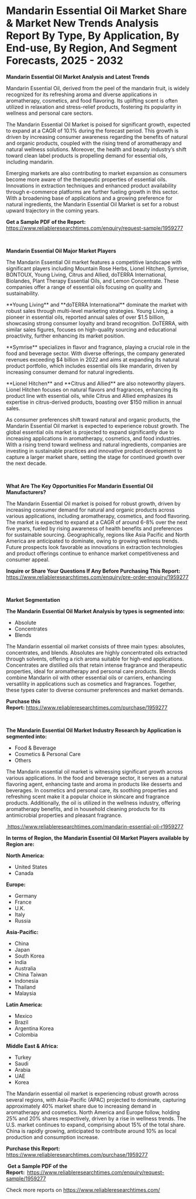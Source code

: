 <p><h1>Mandarin Essential Oil Market Share & Market New Trends Analysis Report By Type, By Application, By End-use, By Region, And Segment Forecasts, 2025 - 2032</h1></p><p><strong>Mandarin Essential Oil Market Analysis and Latest Trends</strong></p>
<p><p>Mandarin Essential Oil, derived from the peel of the mandarin fruit, is widely recognized for its refreshing aroma and diverse applications in aromatherapy, cosmetics, and food flavoring. Its uplifting scent is often utilized in relaxation and stress-relief products, fostering its popularity in wellness and personal care sectors. </p><p>The Mandarin Essential Oil Market is poised for significant growth, expected to expand at a CAGR of 10.1% during the forecast period. This growth is driven by increasing consumer awareness regarding the benefits of natural and organic products, coupled with the rising trend of aromatherapy and natural wellness solutions. Moreover, the health and beauty industry’s shift toward clean label products is propelling demand for essential oils, including mandarin. </p><p>Emerging markets are also contributing to market expansion as consumers become more aware of the therapeutic properties of essential oils. Innovations in extraction techniques and enhanced product availability through e-commerce platforms are further fueling growth in this sector. With a broadening base of applications and a growing preference for natural ingredients, the Mandarin Essential Oil Market is set for a robust upward trajectory in the coming years.</p></p>
<p><strong>Get a Sample PDF of the Report:&nbsp;</strong> <a href="https://www.reliableresearchtimes.com/enquiry/request-sample/1959277?utm_campaign=2203&utm_medium=2&utm_source=Github&utm_content=ia&utm_term=01042025&utm_id=mandarin-essential-oil">https://www.reliableresearchtimes.com/enquiry/request-sample/1959277</a></p>
<p>&nbsp;</p>
<p><strong>Mandarin Essential Oil Major Market Players</strong></p>
<p><p>The Mandarin Essential Oil market features a competitive landscape with significant players including Mountain Rose Herbs, Lionel Hitchen, Symrise, BONTOUX, Young Living, Citrus and Allied, doTERRA International, Biolandes, Plant Therapy Essential Oils, and Lemon Concentrate. These companies offer a range of essential oils focusing on quality and sustainability.</p><p>**Young Living** and **doTERRA International** dominate the market with robust sales through multi-level marketing strategies. Young Living, a pioneer in essential oils, reported annual sales of over $1.5 billion, showcasing strong consumer loyalty and brand recognition. DoTERRA, with similar sales figures, focuses on high-quality sourcing and educational proactivity, further enhancing its market position.</p><p>**Symrise** specializes in flavor and fragrance, playing a crucial role in the food and beverage sector. With diverse offerings, the company generated revenues exceeding $4 billion in 2022 and aims at expanding its natural product portfolio, which includes essential oils like mandarin, driven by increasing consumer demand for natural ingredients.</p><p>**Lionel Hitchen** and **Citrus and Allied** are also noteworthy players. Lionel Hitchen focuses on natural flavors and fragrances, enhancing its product line with essential oils, while Citrus and Allied emphasizes its expertise in citrus-derived products, boasting over $150 million in annual sales.</p><p>As consumer preferences shift toward natural and organic products, the Mandarin Essential Oil market is expected to experience robust growth. The global essential oils market is projected to expand significantly due to increasing applications in aromatherapy, cosmetics, and food industries. With a rising trend toward wellness and natural ingredients, companies are investing in sustainable practices and innovative product development to capture a larger market share, setting the stage for continued growth over the next decade.</p></p>
<p>&nbsp;</p>
<p><strong>What Are The Key Opportunities For Mandarin Essential Oil Manufacturers?</strong></p>
<p><p>The Mandarin Essential Oil market is poised for robust growth, driven by increasing consumer demand for natural and organic products across various applications, including aromatherapy, cosmetics, and food flavoring. The market is expected to expand at a CAGR of around 6-8% over the next five years, fueled by rising awareness of health benefits and preferences for sustainable sourcing. Geographically, regions like Asia Pacific and North America are anticipated to dominate, owing to growing wellness trends. Future prospects look favorable as innovations in extraction technologies and product offerings continue to enhance market competitiveness and consumer appeal.</p></p>
<p><strong>Inquire or Share Your Questions If Any Before Purchasing This Report:</strong> <a href="https://www.reliableresearchtimes.com/enquiry/pre-order-enquiry/1959277?utm_campaign=2203&utm_medium=2&utm_source=Github&utm_content=ia&utm_term=01042025&utm_id=mandarin-essential-oil">https://www.reliableresearchtimes.com/enquiry/pre-order-enquiry/1959277</a></p>
<p>&nbsp;</p>
<p><strong>Market Segmentation</strong></p>
<p><strong>The Mandarin Essential Oil Market Analysis by types is segmented into:</strong></p>
<p><ul><li>Absolute</li><li>Concentrates</li><li>Blends</li></ul></p>
<p><p>The Mandarin essential oil market consists of three main types: absolutes, concentrates, and blends. Absolutes are highly concentrated oils extracted through solvents, offering a rich aroma suitable for high-end applications. Concentrates are distilled oils that retain intense fragrance and therapeutic properties, ideal for aromatherapy and personal care products. Blends combine Mandarin oil with other essential oils or carriers, enhancing versatility in applications such as cosmetics and fragrances. Together, these types cater to diverse consumer preferences and market demands.</p></p>
<p><strong>Purchase this Report:&nbsp;</strong><a href="https://www.reliableresearchtimes.com/purchase/1959277?utm_campaign=2203&utm_medium=2&utm_source=Github&utm_content=ia&utm_term=01042025&utm_id=mandarin-essential-oil">https://www.reliableresearchtimes.com/purchase/1959277</a></p>
<p>&nbsp;</p>
<p><strong>The Mandarin Essential Oil Market Industry Research by Application is segmented into:</strong></p>
<p><ul><li>Food & Beverage</li><li>Cosmetics & Personal Care</li><li>Others</li></ul></p>
<p><p>The Mandarin essential oil market is witnessing significant growth across various applications. In the food and beverage sector, it serves as a natural flavoring agent, enhancing taste and aroma in products like desserts and beverages. In cosmetics and personal care, its soothing properties and refreshing scent make it a popular choice in skincare and fragrance products. Additionally, the oil is utilized in the wellness industry, offering aromatherapy benefits, and in household cleaning products for its antimicrobial properties and pleasant fragrance.</p></p>
<p><a href="https://www.reliableresearchtimes.com/mandarin-essential-oil-r1959277?utm_campaign=2203&utm_medium=2&utm_source=Github&utm_content=ia&utm_term=01042025&utm_id=mandarin-essential-oil">&nbsp;https://www.reliableresearchtimes.com/mandarin-essential-oil-r1959277</a></p>
<p><strong>In terms of Region, the Mandarin Essential Oil Market Players available by Region are:</strong></p>
<p>
    <p> <strong> North America: </strong>
        <ul>
            <li>United States</li>
            <li>Canada</li>
        </ul>
        </p> 
    <p> <strong> Europe: </strong>
        <ul>
            <li>Germany</li>
            <li>France</li>
            <li>U.K.</li>
            <li>Italy</li>
            <li>Russia</li>
        </ul>
        </p> 
    <p> <strong> Asia-Pacific: </strong>
        <ul>
            <li>China</li>
            <li>Japan</li>
            <li>South Korea</li>
            <li>India</li>
            <li>Australia</li>
            <li>China Taiwan</li>
            <li>Indonesia</li>
            <li>Thailand</li>
            <li>Malaysia</li>
        </ul>
        </p> 
    <p> <strong> Latin America: </strong>
        <ul>
            <li>Mexico</li>
            <li>Brazil</li>
            <li>Argentina Korea</li>
            <li>Colombia</li>
        </ul>
        </p> 
    <p> <strong> Middle East & Africa: </strong>
        <ul>
            <li>Turkey</li>
            <li>Saudi</li>
            <li>Arabia</li>
            <li>UAE</li>
            <li>Korea</li>
        </ul>
    </p>
    </p>
<p><p>The Mandarin essential oil market is experiencing robust growth across several regions, with Asia-Pacific (APAC) projected to dominate, capturing approximately 40% market share due to increasing demand in aromatherapy and cosmetics. North America and Europe follow, holding 25% and 20% shares respectively, driven by a rise in wellness trends. The U.S. market continues to expand, comprising about 15% of the total share. China is rapidly growing, anticipated to contribute around 10% as local production and consumption increase.</p></p>
<p><strong>Purchase this Report: </strong><a href="https://www.reliableresearchtimes.com/purchase/1959277?utm_campaign=2203&utm_medium=2&utm_source=Github&utm_content=ia&utm_term=01042025&utm_id=mandarin-essential-oil">https://www.reliableresearchtimes.com/purchase/1959277</a></p>
<p>&nbsp;<strong>Get a Sample PDF of the Report:&nbsp;&nbsp;</strong><a href="https://www.reliableresearchtimes.com/enquiry/request-sample/1959277?utm_campaign=2203&utm_medium=2&utm_source=Github&utm_content=ia&utm_term=01042025&utm_id=mandarin-essential-oil">https://www.reliableresearchtimes.com/enquiry/request-sample/1959277</a></p>
<p><strong></strong></p>
<p>Check more reports on <a href="https://www.reliableresearchtimes.com/?utm_campaign=2203&utm_medium=2&utm_source=Github&utm_content=ia&utm_term=01042025&utm_id=mandarin-essential-oil">https://www.reliableresearchtimes.com/</a></p>
